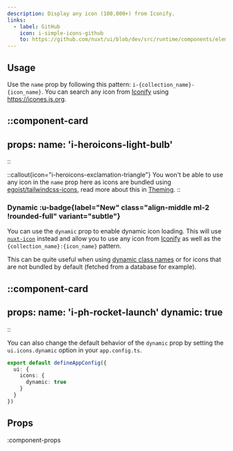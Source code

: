 ```yaml
---
description: Display any icon (100,000+) from Iconify.
links:
  - label: GitHub
    icon: i-simple-icons-github
    to: https://github.com/nuxt/ui/blob/dev/src/runtime/components/elements/Icon.vue
---
```


## Usage

Use the `name` prop by following this pattern: `i-{collection_name}-{icon_name}`. You can search any icon from [Iconify](https://iconify.design/) using https://icones.js.org.

::component-card
---
props:
  name: 'i-heroicons-light-bulb'
---
::

::callout{icon="i-heroicons-exclamation-triangle"}
You won't be able to use any icon in the `name` prop here as icons are bundled using [egoist/tailwindcss-icons](https://github.com/egoist/tailwindcss-icons), read more about this in [Theming](/getting-started/theming#icons).
::

### Dynamic :u-badge{label="New" class="align-middle ml-2 !rounded-full" variant="subtle"}

You can use the `dynamic` prop to enable dynamic icon loading. This will use [`nuxt-icon`](https://github.com/nuxt-modules/icon) instead and allow you to use any icon from [Iconify](https://iconify.design/) as well as the `{collection_name}:{icon_name}` pattern.

This can be quite useful when using [dynamic class names](https://tailwindcss.com/docs/content-configuration#dynamic-class-names) or for icons that are not bundled by default (fetched from a database for example).

::component-card
---
props:
  name: 'i-ph-rocket-launch'
  dynamic: true
---
::

You can also change the default behavior of the `dynamic` prop by setting the `ui.icons.dynamic` option in your `app.config.ts`.

```ts [app.config.ts]
export default defineAppConfig({
  ui: {
    icons: {
      dynamic: true
    }
  }
})
```

## Props

:component-props
